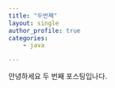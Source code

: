 ```yaml
---
title: "두번째"
layout: single
author_profile: true
categories:
    - java

---
```

안녕하세요 두 번째 포스팅입나다.

